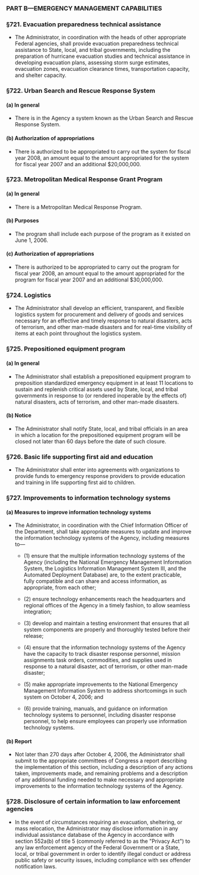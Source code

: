 ### PART B—EMERGENCY MANAGEMENT CAPABILITIES

### §721. Evacuation preparedness technical assistance
* The Administrator, in coordination with the heads of other appropriate Federal agencies, shall provide evacuation preparedness technical assistance to State, local, and tribal governments, including the preparation of hurricane evacuation studies and technical assistance in developing evacuation plans, assessing storm surge estimates, evacuation zones, evacuation clearance times, transportation capacity, and shelter capacity.

### §722. Urban Search and Rescue Response System
#### (a) In general
* There is in the Agency a system known as the Urban Search and Rescue Response System.

#### (b) Authorization of appropriations
* There is authorized to be appropriated to carry out the system for fiscal year 2008, an amount equal to the amount appropriated for the system for fiscal year 2007 and an additional $20,000,000.

### §723. Metropolitan Medical Response Grant Program
#### (a) In general
* There is a Metropolitan Medical Response Program.

#### (b) Purposes
* The program shall include each purpose of the program as it existed on June 1, 2006.

#### (c) Authorization of appropriations
* There is authorized to be appropriated to carry out the program for fiscal year 2008, an amount equal to the amount appropriated for the program for fiscal year 2007 and an additional $30,000,000.

### §724. Logistics
* The Administrator shall develop an efficient, transparent, and flexible logistics system for procurement and delivery of goods and services necessary for an effective and timely response to natural disasters, acts of terrorism, and other man-made disasters and for real-time visibility of items at each point throughout the logistics system.

### §725. Prepositioned equipment program
#### (a) In general
* The Administrator shall establish a prepositioned equipment program to preposition standardized emergency equipment in at least 11 locations to sustain and replenish critical assets used by State, local, and tribal governments in response to (or rendered inoperable by the effects of) natural disasters, acts of terrorism, and other man-made disasters.

#### (b) Notice
* The Administrator shall notify State, local, and tribal officials in an area in which a location for the prepositioned equipment program will be closed not later than 60 days before the date of such closure.

### §726. Basic life supporting first aid and education
* The Administrator shall enter into agreements with organizations to provide funds to emergency response providers to provide education and training in life supporting first aid to children.

### §727. Improvements to information technology systems
#### (a) Measures to improve information technology systems
* The Administrator, in coordination with the Chief Information Officer of the Department, shall take appropriate measures to update and improve the information technology systems of the Agency, including measures to—

  * (1) ensure that the multiple information technology systems of the Agency (including the National Emergency Management Information System, the Logistics Information Management System III, and the Automated Deployment Database) are, to the extent practicable, fully compatible and can share and access information, as appropriate, from each other;

  * (2) ensure technology enhancements reach the headquarters and regional offices of the Agency in a timely fashion, to allow seamless integration;

  * (3) develop and maintain a testing environment that ensures that all system components are properly and thoroughly tested before their release;

  * (4) ensure that the information technology systems of the Agency have the capacity to track disaster response personnel, mission assignments task orders, commodities, and supplies used in response to a natural disaster, act of terrorism, or other man-made disaster;

  * (5) make appropriate improvements to the National Emergency Management Information System to address shortcomings in such system on October 4, 2006; and

  * (6) provide training, manuals, and guidance on information technology systems to personnel, including disaster response personnel, to help ensure employees can properly use information technology systems.

#### (b) Report
* Not later than 270 days after October 4, 2006, the Administrator shall submit to the appropriate committees of Congress a report describing the implementation of this section, including a description of any actions taken, improvements made, and remaining problems and a description of any additional funding needed to make necessary and appropriate improvements to the information technology systems of the Agency.

### §728. Disclosure of certain information to law enforcement agencies
* In the event of circumstances requiring an evacuation, sheltering, or mass relocation, the Administrator may disclose information in any individual assistance database of the Agency in accordance with section 552a(b) of title 5 (commonly referred to as the "Privacy Act") to any law enforcement agency of the Federal Government or a State, local, or tribal government in order to identify illegal conduct or address public safety or security issues, including compliance with sex offender notification laws.